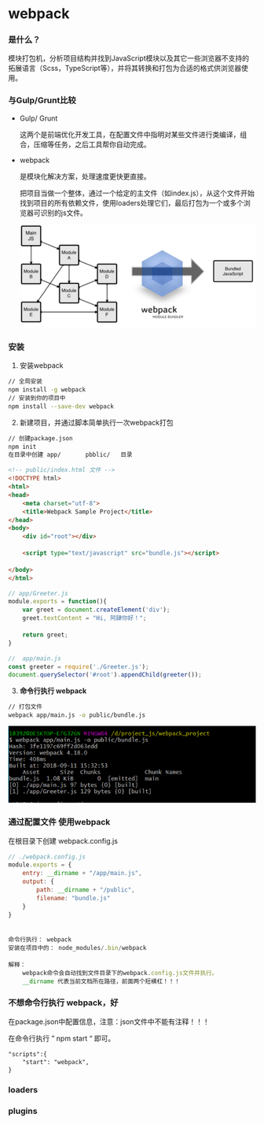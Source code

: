 # webpack

### 是什么？

模块打包机，分析项目结构并找到JavaScript模块以及其它一些浏览器不支持的拓展语言（Scss，TypeScript等），并将其转换和打包为合适的格式供浏览器使用。

### 与Gulp/Grunt比较

- Gulp/ Grunt

  这两个是前端优化开发工具，在配置文件中指明对某些文件进行类编译，组合，压缩等任务，之后工具帮你自动完成。

- webpack

  是模块化解决方案，处理速度更快更直接。

  把项目当做一个整体，通过一个给定的主文件（如index.js），从这个文件开始找到项目的所有依赖文件，使用loaders处理它们，最后打包为一个或多个浏览器可识别的js文件。

  ![webpack工作原理](./assets/webpack工作原理.png)

### 安装

1. 安装webpack

```bash
// 全局安装
npm install -g webpack
// 安装到你的项目中
npm install --save-dev webpack
```

2. 新建项目，并通过脚本简单执行一次webpack打包

```bash
// 创建package.json 
npm init
在目录中创建 app/       pbblic/   目录
```

```html
<!-- public/index.html 文件 -->
<!DOCTYPE html>
<html>
<head>
	<meta charset="utf-8">
	<title>Webpack Sample Project</title>
</head>
<body>
	<div id="root"></div>

	<script type="text/javascript" src="bundle.js"></script>

</body>
</html>
```

```javascript
// app/Greeter.js
module.exports = function(){
	var greet = document.createElement('div');
	greet.textContent = "Hi, 阿肆你好！";

	return greet;
}
```

```javascript
//  app/main.js
const greeter = require('./Greeter.js');
document.querySelector('#root').appendChild(greeter());
```

3. **命令行执行 webpack**

```bash
// 打包文件
webpack app/main.js -o public/bundle.js
```

![执行webpack脚本](./assets/webpack打包.png)



### 通过配置文件 使用webpack

在根目录下创建 webpack.config.js

```js
// ./webpack.config.js
module.exports = {
    entry: __dirname + "/app/main.js",
    output: {
        path: __dirname + "/public",
        filename: "bundle.js"
    }
}


命令行执行： webpack
安装在项目中的： node_modules/.bin/webpack

解释： 
	webpack命令会自动找到文件目录下的webpack.config.js文件并执行。
	__dirname 代表当前文档所在路径，前面两个短横杠！！！
```



### 不想命令行执行 webpack，好

在package.json中配置信息，注意：json文件中不能有注释！！！

在命令行执行 ” npm start “ 即可。

```jso
"scripts":{
    "start": "webpack",
}
```



### loaders

### plugins

